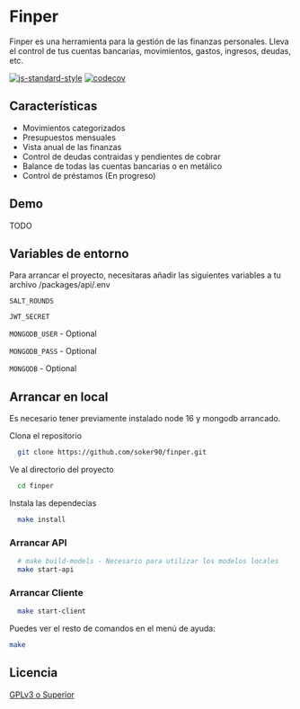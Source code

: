 # Finper

Finper es una herramienta para la gestión de las finanzas personales. Lleva el control de tus cuentas bancarias, movimientos, gastos, ingresos, deudas, etc.

[![js-standard-style](https://img.shields.io/badge/code%20style-standard-brightgreen.svg)](http://standardjs.com)
[![codecov](https://codecov.io/gh/soker90/finper/branch/master/graph/badge.svg?token=gWKDyCALuU)](https://codecov.io/gh/soker90/finper)

## Características

- Movimientos categorizados
- Presupuestos mensuales
- Vista anual de las finanzas
- Control de deudas contraidas y pendientes de cobrar
- Balance de todas las cuentas bancarias o en metálico
- Control de préstamos (En progreso)

## Demo

TODO

## Variables de entorno

Para arrancar el proyecto, necesitaras añadir las siguientes variables a tu archivo /packages/api/.env

`SALT_ROUNDS`

`JWT_SECRET`

`MONGODB_USER` - Optional

`MONGODB_PASS` - Optional

`MONGODB` - Optional

## Arrancar en local

Es necesario tener previamente instalado node 16 y mongodb arrancado.

Clona el repositorio

```bash
  git clone https://github.com/soker90/finper.git
```

Ve al directorio del proyecto

```bash
  cd finper
```

Instala las dependecias

```bash
  make install
```

### Arrancar API
```bash
  # make build-models - Necesario para utilizar los modelos locales
  make start-api
```

### Arrancar Cliente
```bash
  make start-client
```

Puedes ver el resto de comandos en el menú de ayuda: 
```bash
make
```

## Licencia

[GPLv3 o Superior](https://github.com/soker90/finper/blob/master/LICENSE)


